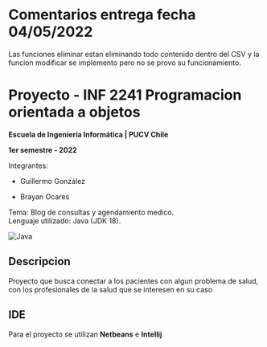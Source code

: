 # Comentarios entrega fecha 04/05/2022

Las funciones eliminar estan eliminando todo contenido dentro del CSV y la funcion modificar se implemento pero no se provo su funcionamiento.

# Proyecto - INF 2241 Programacion orientada a objetos

****Escuela de Ingeniería Informática | PUCV Chile****

****1er semestre - 2022****

Integrantes:


* Guillermo González

* Brayan Ocares

Tema: Blog de consultas y agendamiento medico.<br />
Lenguaje utilizado: Java (JDK 18).<br />

![Java][java-badge]

## Descripcion

Proyecto que busca conectar a los pacientes con algun problema de salud, con los profesionales de la salud que se interesen en su caso

## IDE

Para el proyecto se utilizan **Netbeans** e **Intellij**



[java-badge]: https://camo.githubusercontent.com/f6c777e8c5c9ae4a6331664dab0a10c4cc3a1895ac3ababcc39b53058ba145d2/68747470733a2f2f696d672e736869656c64732e696f2f7374617469632f76313f7374796c653d666f722d7468652d6261646765266d6573736167653d4a61766126636f6c6f723d303037333936266c6f676f3d4a617661266c6f676f436f6c6f723d464646464646266c6162656c3d
